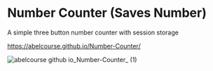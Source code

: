 # Number Counter (Saves Number)
A simple three button number counter with session storage

https://abelcourse.github.io/Number-Counter/

![abelcourse github io_Number-Counter_ (1)](https://user-images.githubusercontent.com/96333087/208717259-a9f5e094-74b4-4e99-b507-05ca1949ee42.png)
